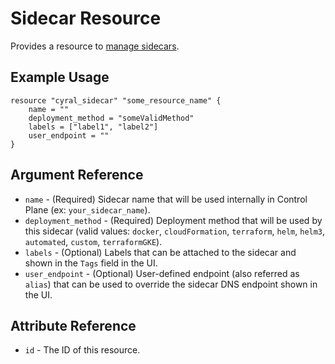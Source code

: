 # Sidecar Resource

Provides a resource to [manage sidecars](https://cyral.com/docs/sidecars/sidecar-manage).

## Example Usage

```hcl
resource "cyral_sidecar" "some_resource_name" {
    name = ""
    deployment_method = "someValidMethod"
    labels = ["label1", "label2"]
    user_endpoint = ""
}
```

## Argument Reference

- `name` - (Required) Sidecar name that will be used internally in Control Plane (ex: `your_sidecar_name`).
- `deployment_method` - (Required) Deployment method that will be used by this sidecar (valid values: `docker`, `cloudFormation`, `terraform`, `helm`, `helm3`, `automated`, `custom`, `terraformGKE`).
- `labels` - (Optional) Labels that can be attached to the sidecar and shown in the `Tags` field in the UI.
- `user_endpoint` - (Optional) User-defined endpoint (also referred as `alias`) that can be used to override the sidecar DNS endpoint shown in the UI.

## Attribute Reference

- `id` - The ID of this resource.
